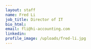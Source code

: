 ```yaml
---
layout: staff
name: Fred Li
job_title: Director of IT
bio_html:
email: fli@hi-accounting.com
linkedin:
profile_image: /uploads/fred-li.jpg
---
```



